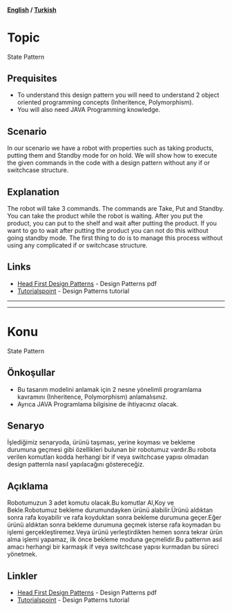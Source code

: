 #### [English](#topic) / [Turkish](#konu)
# Topic

State Pattern

## Prequisites

* To understand this design pattern you will need to understand 2 object oriented programming concepts (Inheritence, Polymorphism). 
* You will also need JAVA Programming knowledge.

## Scenario

In our scenario we have a robot with properties such as taking products, putting them and Standby mode for on hold. We will show how to execute the given commands in the code with a design pattern without any if or switchcase structure.
## Explanation

The robot will take 3 commands. The commands are Take, Put and Standby. You can take the product while the robot is waiting. After you put the product, you can put to the shelf and wait after putting the product. If you want to go to wait after putting the product you can not do this without going standby mode. The first thing to do is to manage this process without using any complicated if or switchcase structure.

## Links

* [Head First Design Patterns](https://github.com/kanastasov/Advanced-Java-Programming--First-Semeste-/blob/master/Design%20Patterns%20For%20Dummies%20%26%20HeadFirst/head%20first%20design%20patterns%20-%20ora%202004.pdf) - Design Patterns pdf
* [Tutorialspoint](https://www.tutorialspoint.com/design_pattern/builder_pattern.htm) - Design Patterns tutorial

---
---

# Konu

State Pattern

## Önkoşullar

* Bu tasarım modelini anlamak için 2 nesne yönelimli programlama kavramını (Inheritence, Polymorphism) anlamalısınız. 
* Ayrıca JAVA Programlama bilgisine de ihtiyacınız olacak.

## Senaryo

İşlediğimiz senaryoda, ürünü taşıması, yerine koyması ve bekleme durumuna geçmesi gibi özellikleri bulunan bir robotumuz vardır.Bu robota verilen komutları kodda herhangi bir if veya switchcase yapısı olmadan design patternla nasıl yapılacağını göstereceğiz.
## Açıklama

Robotumuzun 3 adet komutu olacak.Bu komutlar Al,Koy ve Bekle.Robotumuz bekleme durumundayken ürünü alabilir.Ürünü aldıktan sonra rafa koyabilir ve rafa koyduktan sonra bekleme durumuna geçer.Eğer ürünü aldıktan sonra bekleme durumuna geçmek isterse rafa koymadan bu işlemi gerçekleştiremez.Veya ürünü yerleştirdikten hemen sonra tekrar ürün alma işlemi yapamaz, ilk önce bekleme moduna geçmelidir.Bu patternın asıl amacı herhangi bir karmaşık if veya switchcase yapısı kurmadan bu süreci yönetmek.

## Linkler

* [Head First Design Patterns](https://github.com/kanastasov/Advanced-Java-Programming--First-Semeste-/blob/master/Design%20Patterns%20For%20Dummies%20%26%20HeadFirst/head%20first%20design%20patterns%20-%20ora%202004.pdf) - Design Patterns pdf
* [Tutorialspoint](https://www.tutorialspoint.com/design_pattern/builder_pattern.htm) - Design Patterns tutorial
